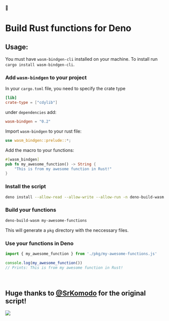 🦕

# Build Rust functions for Deno

## Usage:

You must have `wasm-bindgen-cli` installed on your machine. To install run `cargo install wasm-bindgen-cli`.

### Add `wasm-bindgen` to your project

In your `cargo.toml` file, you need to specify the crate type

```toml
[lib]
crate-type = ["cdylib"]
```

under `dependencies` add:

```toml
wasm-bindgen = "0.2"
```

Import `wasm-bindgen` to your rust file:

```rust
use wasm_bindgen::prelude::*;
```

Add the macro to your functions:

```rust
#[wasm_bindgen]
pub fn my_awesome_function() -> String {
    "This is from my awesome function in Rust!"
}
```

### Install the script

```sh
deno install --allow-read --allow-write --allow-run -n deno-build-wasm https://raw.githubusercontent.com/meszarosdezso/deno-build-wasm/master/mod.ts
```

### Build your functions

```sh
deno-build-wasm my-awesome-functions
```

This will generate a `pkg` directory with the neccessary files.

### Use your functions in Deno

```ts
import { my_awesome_function } from './pkg/my-awesome-functions.js'

console.log(my_awesome_function())
// Prints: This is from my awesome function in Rust!
```

&nbsp;

## Huge thanks to [@SrKomodo](https://github.com/SrKomodo) for the original script!

![](https://avatars0.githubusercontent.com/u/22225222?s=60&u=4d5a16389ab072b068a912022c74b784ec264f97&v=4)
